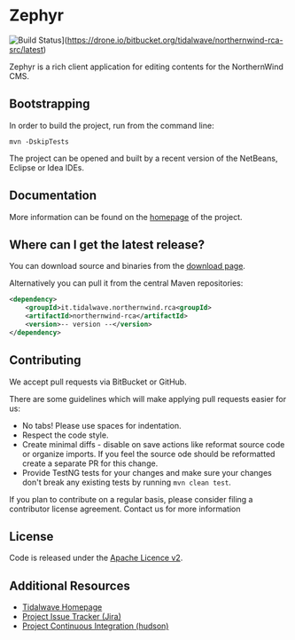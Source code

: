 Zephyr
================================

![Build Status](https://drone.io/bitbucket.org/tidalwave/northernwind-rca-src/status.png)](https://drone.io/bitbucket.org/tidalwave/northernwind-rca-src/latest)

Zephyr is a rich client application for editing contents for the NorthernWind CMS.


Bootstrapping
-------------

In order to build the project, run from the command line:

```mvn -DskipTests```

The project can be opened and built by a recent version of the NetBeans, Eclipse or Idea IDEs.


Documentation
-------------

More information can be found on the [homepage](http://tidalwave.kenai.com/northernwind-rca) of the project.


Where can I get the latest release?
-----------------------------------
You can download source and binaries from the [download page](https://bitbucket.org/tidalwave/northernwind-rca-src/src).

Alternatively you can pull it from the central Maven repositories:

```xml
<dependency>
    <groupId>it.tidalwave.northernwind.rca<groupId>
    <artifactId>northernwind-rca</artifactId>
    <version>-- version --</version>
</dependency>
```


Contributing
------------

We accept pull requests via BitBucket or GitHub.

There are some guidelines which will make applying pull requests easier for us:

* No tabs! Please use spaces for indentation.
* Respect the code style.
* Create minimal diffs - disable on save actions like reformat source code or organize imports. If you feel the source
  ode should be reformatted create a separate PR for this change.
* Provide TestNG tests for your changes and make sure your changes don't break any existing tests by running
```mvn clean test```.

If you plan to contribute on a regular basis, please consider filing a contributor license agreement. Contact us for
 more information


License
-------
Code is released under the [Apache Licence v2](https://www.apache.org/licenses/LICENSE-2.0.txt).


Additional Resources
--------------------

* [Tidalwave Homepage](http://tidalwave.it)
* [Project Issue Tracker (Jira)](http://services.tidalwave.it/jira/browse/NWRCA)
* [Project Continuous Integration (hudson)](http://ci.tidalwave.it/ci/view/Zephyr)
